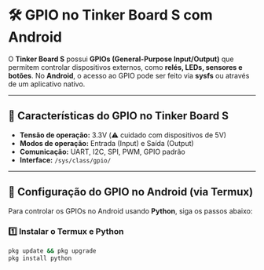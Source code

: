 # 🛠 GPIO no Tinker Board S com Android

O **Tinker Board S** possui **GPIOs (General-Purpose Input/Output)** que permitem controlar dispositivos externos, como **relés, LEDs, sensores e botões**. No **Android**, o acesso ao GPIO pode ser feito via **sysfs** ou através de um aplicativo nativo.

---

## 📌 Características do GPIO no Tinker Board S
- **Tensão de operação:** 3.3V (⚠️ cuidado com dispositivos de 5V)
- **Modos de operação:** Entrada (Input) e Saída (Output)
- **Comunicação:** UART, I2C, SPI, PWM, GPIO padrão
- **Interface:** `/sys/class/gpio/`

---

## 🚀 Configuração do GPIO no Android (via Termux)

Para controlar os GPIOs no Android usando **Python**, siga os passos abaixo:

### 1️⃣ Instalar o Termux e Python
```sh
pkg update && pkg upgrade
pkg install python
